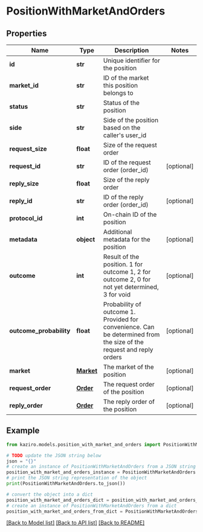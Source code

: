 # PositionWithMarketAndOrders

## Properties

| Name                    | Type                    | Description                                                                                                         | Notes      |
| ----------------------- | ----------------------- | ------------------------------------------------------------------------------------------------------------------- | ---------- |
| **id**                  | **str**                 | Unique identifier for the position                                                                                  |
| **market_id**           | **str**                 | ID of the market this position belongs to                                                                           |
| **status**              | **str**                 | Status of the position                                                                                              |
| **side**                | **str**                 | Side of the position based on the caller&#39;s user_id                                                              |
| **request_size**        | **float**               | Size of the request order                                                                                           |
| **request_id**          | **str**                 | ID of the request order (order_id)                                                                                  | [optional] |
| **reply_size**          | **float**               | Size of the reply order                                                                                             |
| **reply_id**            | **str**                 | ID of the reply order (order_id)                                                                                    | [optional] |
| **protocol_id**         | **int**                 | On-chain ID of the position                                                                                         |
| **metadata**            | **object**              | Additional metadata for the position                                                                                | [optional] |
| **outcome**             | **int**                 | Result of the position. 1 for outcome 1, 2 for outcome 2, 0 for not yet determined, 3 for void                      | [optional] |
| **outcome_probability** | **float**               | Probability of outcome 1. Provided for convenience. Can be determined from the size of the request and reply orders | [optional] |
| **market**              | [**Market**](Market.md) | The market of the position                                                                                          | [optional] |
| **request_order**       | [**Order**](Order.md)   | The request order of the position                                                                                   | [optional] |
| **reply_order**         | [**Order**](Order.md)   | The reply order of the position                                                                                     | [optional] |

## Example

```python
from kaziro.models.position_with_market_and_orders import PositionWithMarketAndOrders

# TODO update the JSON string below
json = "{}"
# create an instance of PositionWithMarketAndOrders from a JSON string
position_with_market_and_orders_instance = PositionWithMarketAndOrders.from_json(json)
# print the JSON string representation of the object
print(PositionWithMarketAndOrders.to_json())

# convert the object into a dict
position_with_market_and_orders_dict = position_with_market_and_orders_instance.to_dict()
# create an instance of PositionWithMarketAndOrders from a dict
position_with_market_and_orders_from_dict = PositionWithMarketAndOrders.from_dict(position_with_market_and_orders_dict)
```

[[Back to Model list]](../README.md#documentation-for-models) [[Back to API list]](../README.md#documentation-for-api-endpoints) [[Back to README]](../README.md)
